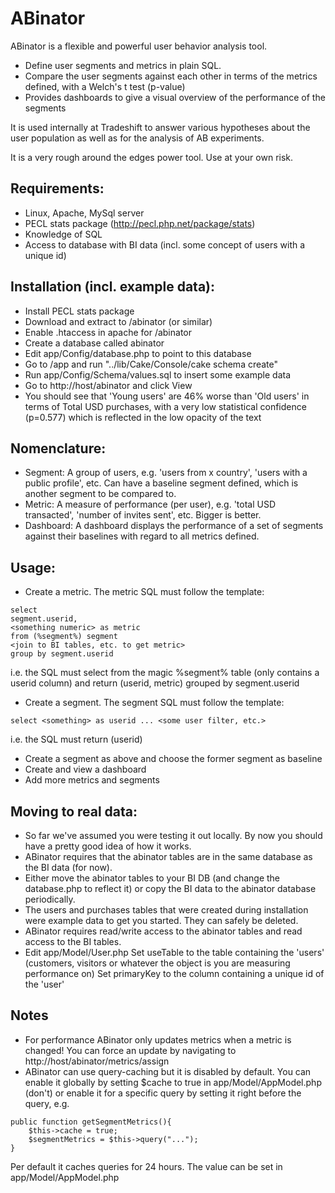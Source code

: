 ABinator
=======

ABinator is a flexible and powerful user behavior analysis tool.

* Define user segments and metrics in plain SQL.
* Compare the user segments against each other in terms of the metrics defined, with a Welch's t test (p-value)
* Provides dashboards to give a visual overview of the performance of the segments

It is used internally at Tradeshift to answer various hypotheses about the user population as well as for the analysis of AB experiments.

It is a very rough around the edges power tool. Use at your own risk.

## Requirements:

* Linux, Apache, MySql server
* PECL stats package (http://pecl.php.net/package/stats)
* Knowledge of SQL
* Access to database with BI data (incl. some concept of users with a unique id)

## Installation (incl. example data):

* Install PECL stats package
* Download and extract to <webroot>/abinator (or similar)
* Enable .htaccess in apache for <webroot>/abinator
* Create a database called abinator
* Edit app/Config/database.php to point to this database
* Go to <webroot>/app and run  "../lib/Cake/Console/cake schema create"
* Run app/Config/Schema/values.sql to insert some example data
* Go to http://host/abinator and click View
* You should see that 'Young users' are 46% worse than 'Old users' in terms of Total USD purchases, with a very low statistical confidence (p=0.577) which is reflected in the low opacity of the text

## Nomenclature:

* Segment: A group of users, e.g. 'users from x country', 'users with a public profile', etc. Can have a baseline segment defined, which is another segment to be compared to.
* Metric: A measure of performance (per user), e.g. 'total USD transacted', 'number of invites sent', etc. Bigger is better.
* Dashboard: A dashboard displays the performance of a set of segments against their baselines with regard to all metrics defined.

## Usage:

* Create a metric. The metric SQL must follow the template:

```
select
segment.userid,
<something numeric> as metric
from (%segment%) segment
<join to BI tables, etc. to get metric>
group by segment.userid
```

i.e. the SQL must select from the magic %segment% table (only contains a userid column) and return (userid, metric) grouped by segment.userid

* Create a segment. The segment SQL must follow the template:

```
select <something> as userid ... <some user filter, etc.>
```

i.e. the SQL must return (userid)

* Create a segment as above and choose the former segment as baseline
* Create and view a dashboard
* Add more metrics and segments

## Moving to real data:

* So far we've assumed you were testing it out locally. By now you should have a pretty good idea of how it works.
* ABinator requires that the abinator tables are in the same database as the BI data (for now).
* Either move the abinator tables to your BI DB (and change the database.php to reflect it) or copy the BI data to the abinator database periodically.
* The users and purchases tables that were created during installation were example data to get you started. They can safely be deleted.
* ABinator requires read/write access to the abinator tables and read access to the BI tables.
* Edit app/Model/User.php
Set useTable to the table containing the 'users' (customers, visitors or whatever the object is you are measuring performance on)
Set primaryKey to the column containing a unique id of the 'user'

## Notes

* For performance ABinator only updates metrics when a metric is changed! You can force an update by navigating to http://host/abinator/metrics/assign
* ABinator can use query-caching but it is disabled by default. You can enable it globally by setting $cache to true in app/Model/AppModel.php (don't) or enable it for a specific query by setting it right before the query, e.g.

```
public function getSegmentMetrics(){
    $this->cache = true;
    $segmentMetrics = $this->query("...");
}
```

Per default it caches queries for 24 hours. The value can be set in app/Model/AppModel.php